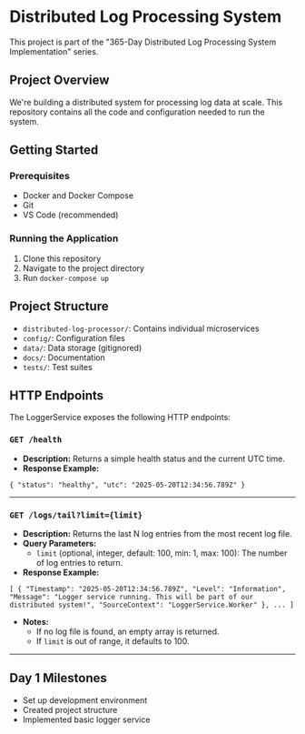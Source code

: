 # Distributed Log Processing System

This project is part of the "365-Day Distributed Log Processing System Implementation" series.

## Project Overview

We're building a distributed system for processing log data at scale. This repository contains all the code and configuration needed to run the system.

## Getting Started

### Prerequisites

- Docker and Docker Compose
- Git
- VS Code (recommended)

### Running the Application

1. Clone this repository
2. Navigate to the project directory
3. Run `docker-compose up`

## Project Structure

- `distributed-log-processor/`: Contains individual microservices
- `config/`: Configuration files
- `data/`: Data storage (gitignored)
- `docs/`: Documentation
- `tests/`: Test suites

## HTTP Endpoints

The LoggerService exposes the following HTTP endpoints:

### `GET /health`

- **Description:** Returns a simple health status and the current UTC time.
- **Response Example:**
```
{ "status": "healthy", "utc": "2025-05-20T12:34:56.789Z" }
```
---

### `GET /logs/tail?limit={limit}`

- **Description:** Returns the last N log entries from the most recent log file.
- **Query Parameters:**
  - `limit` (optional, integer, default: 100, min: 1, max: 100): The number of log entries to return.
- **Response Example:**
```
[ { "Timestamp": "2025-05-20T12:34:56.789Z", "Level": "Information", "Message": "Logger service running. This will be part of our distributed system!", "SourceContext": "LoggerService.Worker" }, ... ]
```
- **Notes:**
  - If no log file is found, an empty array is returned.
  - If `limit` is out of range, it defaults to 100.

---



## Day 1 Milestones

- Set up development environment
- Created project structure
- Implemented basic logger service
